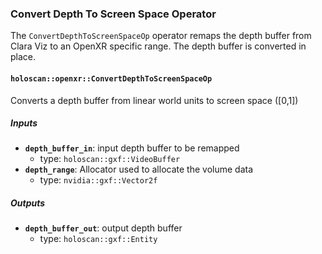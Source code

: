 ### Convert Depth To Screen Space Operator

The `ConvertDepthToScreenSpaceOp` operator remaps the depth buffer from Clara Viz to an OpenXR specific range. The depth buffer is converted in place.

#### `holoscan::openxr::ConvertDepthToScreenSpaceOp`

Converts a depth buffer from linear world units to screen space ([0,1])

##### Inputs

- **`depth_buffer_in`**: input depth buffer to be remapped
  - type: `holoscan::gxf::VideoBuffer`
- **`depth_range`**: Allocator used to allocate the volume data
  - type: `nvidia::gxf::Vector2f`

##### Outputs
- **`depth_buffer_out`**: output depth buffer 
  - type: `holoscan::gxf::Entity`
